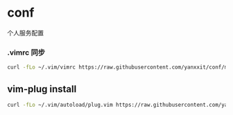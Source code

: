 # conf
个人服务配置

### .vimrc 同步
```sh
curl -fLo ~/.vim/vimrc https://raw.githubusercontent.com/yanxxit/conf/main/.vimrc
```

## vim-plug install
```sh
curl -fLo ~/.vim/autoload/plug.vim https://raw.githubusercontent.com/yanxxit/conf/main/vim-plug.install.vim
```